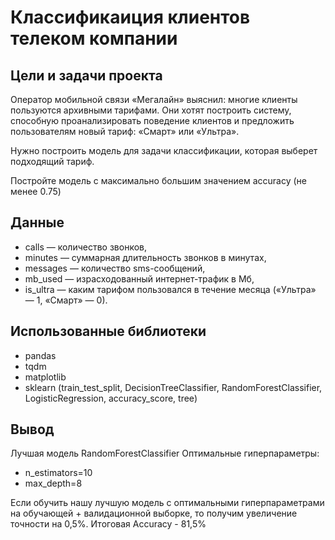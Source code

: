 # Классификаиция клиентов телеком компании


## Цели и задачи проекта

Оператор мобильной связи «Мегалайн» выяснил: многие клиенты пользуются архивными тарифами. Они хотят построить систему, способную проанализировать поведение клиентов и предложить пользователям новый тариф: «Смарт» или «Ультра».

Нужно построить модель для задачи классификации, которая выберет подходящий тариф.

Постройте модель с максимально большим значением accuracy (не менее 0.75) 

## Данные

- сalls — количество звонков,
- minutes — суммарная длительность звонков в минутах,
- messages — количество sms-сообщений,
- mb_used — израсходованный интернет-трафик в Мб,
- is_ultra — каким тарифом пользовался в течение месяца («Ультра» — 1, «Смарт» — 0).

## Использованные библиотеки

- pandas
- tqdm
- matplotlib
- sklearn (train_test_split, DecisionTreeClassifier, RandomForestClassifier, LogisticRegression, accuracy_score, tree)

## Вывод

Лучшая модель RandomForestClassifier
Оптимальные гиперпараметры:
- n_estimators=10
- max_depth=8

Если обучить нашу лучшую модель с оптимальными гиперпараметрами на обучающей + валидационной выборке, то получим увеличение точности на 0,5%.
Итоговая Accuracy - 81,5%